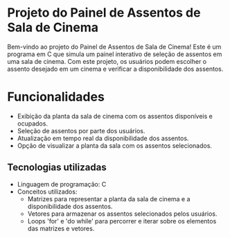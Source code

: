 # Projeto do Painel de Assentos de Sala de Cinema
Bem-vindo ao projeto do Painel de Assentos de Sala de Cinema! Este é um programa em C que simula um painel interativo de seleção de assentos em uma sala de cinema. Com este projeto, os usuários podem escolher o assento desejado em um cinema e verificar a disponibilidade dos assentos.

# Funcionalidades
- Exibição da planta da sala de cinema com os assentos disponíveis e ocupados.
- Seleção de assentos por parte dos usuários.
- Atualização em tempo real da disponibilidade dos assentos.
- Opção de visualizar a planta da sala com os assentos selecionados.

## Tecnologias utilizadas

- Linguagem de programação: C
- Conceitos utilizados:
  - Matrizes para representar a planta da sala de cinema e a disponibilidade dos assentos.
  - Vetores para armazenar os assentos selecionados pelos usuários.
  - Loops 'for' e 'do while' para percorrer e iterar sobre os elementos das matrizes e vetores.
